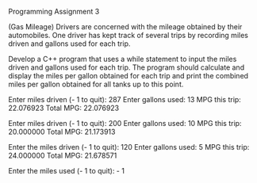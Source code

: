 Programming Assignment 3

(Gas Mileage) Drivers are concerned with the mileage obtained by their automobiles. One driver has kept track of several trips by recording miles driven and gallons used for each trip.

Develop a C++ program that uses a while statement to input the miles driven and gallons used for each trip. The program should calculate and display the miles per gallon obtained for each trip and print the combined miles per gallon obtained for all tanks up to this point.

Enter miles driven (- 1 to quit): 287
Enter gallons used: 13
MPG this trip: 22.076923
Total MPG: 22.076923

Enter miles driven (- 1 to quit): 200
Enter gallons used: 10
MPG this trip: 20.000000
Total MPG: 21.173913

Enter the miles driven (- 1 to quit): 120
Enter gallons used: 5
MPG this trip: 24.000000
Total MPG: 21.678571

Enter the miles used (- 1 to quit): - 1